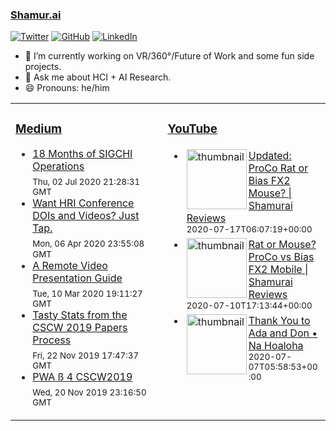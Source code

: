 ### [Shamur.ai](https://shamur.ai)
<a href="https://twitter.com/ayman"><img src="https://img.shields.io/twitter/follow/ayman?label=Twitter&style=social" alt="Twitter"></a>
<a href="https://github.com/ayman"><img src="https://img.shields.io/github/followers/ayman.svg?label=GitHub&style=social" alt="GitHub"></a>
<a href="https://www.linkedin.com/in/aymans"><img src="https://img.shields.io/badge/LinkedIn--_.svg?style=social&logo=linkedin" alt="LinkedIn"></a>

- 🔭 I’m currently working on VR/360°/Future of Work and some fun side projects.
- 💬 Ask me about HCI + AI Research.
- 😄 Pronouns: he/him


<table>
<tr>
<td valign="top" width="33%">

### [Medium](https://medium.com/@ayman)
<!-- medium starts -->
* [18 Months of SIGCHI Operations](https://medium.com/sigchi/18-months-of-sigchi-operations-3941b9cf5c79?source=rss-fee698eab874------2) <br /> <sub>Thu, 02 Jul 2020 21:28:31 GMT</sub>
* [Want HRI Conference DOIs and Videos? Just Tap.](https://medium.com/sigchi/want-hri-conference-dois-and-videos-just-tap-745669343af?source=rss-fee698eab874------2) <br /> <sub>Mon, 06 Apr 2020 23:55:08 GMT</sub>
* [A Remote Video Presentation Guide](https://medium.com/sigchi/a-remote-video-presentation-guide-93957c63aa7a?source=rss-fee698eab874------2) <br /> <sub>Tue, 10 Mar 2020 19:11:27 GMT</sub>
* [Tasty Stats from the CSCW 2019 Papers Process](https://medium.com/acm-cscw/cscw-2019-papers-360ac5de078e?source=rss-fee698eab874------2) <br /> <sub>Fri, 22 Nov 2019 17:47:37 GMT</sub>
* [PWA ß 4 CSCW2019](https://medium.com/sigchi/pwa-beta-cscw2019-830bb59ed94?source=rss-fee698eab874------2) <br /> <sub>Wed, 20 Nov 2019 23:16:50 GMT</sub>
<!-- medium ends -->

</td>
<td valign="top" width="34%">

### [YouTube](https://www.youtube.com/channel/UCLwPj90ORTlgIo4Qrnt5N1w?view_as=subscriber)
<!-- youtube starts -->
* <div style='padding: 3px; clear: both;'><img alt='thumbnail' src='https://i4.ytimg.com/vi/kBEnHJX-2t4/hqdefault.jpg' width='96' align='left' /><a href='https://www.youtube.com/watch?v=kBEnHJX-2t4'>Updated: ProCo Rat or Bias FX2 Mouse? | Shamurai Reviews</a><br /> <sub>2020-07-17T06:07:19+00:00</sub></div>
* <div style='padding: 3px; clear: both;'><img alt='thumbnail' src='https://i4.ytimg.com/vi/7kC5eU7M8X4/hqdefault.jpg' width='96' align='left' /><a href='https://www.youtube.com/watch?v=7kC5eU7M8X4'>Rat or Mouse? ProCo vs Bias FX2 Mobile | Shamurai Reviews</a><br /> <sub>2020-07-10T17:13:44+00:00</sub></div>
* <div style='padding: 3px; clear: both;'><img alt='thumbnail' src='https://i4.ytimg.com/vi/sMroEIEBOVs/hqdefault.jpg' width='96' align='left' /><a href='https://www.youtube.com/watch?v=sMroEIEBOVs'>Thank You to Ada and Don • Na Hoaloha</a><br /> <sub>2020-07-07T05:58:53+00:00</sub></div>
<!-- youtube ends -->
<div style='clear: both;'></div>

</td>
</tr>
</table>
    
<!--
**ayman/ayman** is a ✨ _special_ ✨ repository because its `README.md` (this file) appears on your GitHub profile.

Here are some ideas to get you started:

- 🔭 I’m currently working on ...
- 🌱 I’m currently learning ...
- 👯 I’m looking to collaborate on ...
- 🤔 I’m looking for help with ...
- 💬 Ask me about ...
- 📫 How to reach me: ...
- 😄 Pronouns: ...
- ⚡ Fun fact: ...
-->
